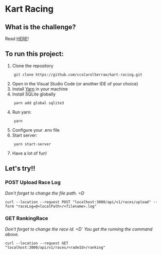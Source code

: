 # Kart Racing



## What is the challenge?
  
Read [HERE](https://github.com/Gympass/interview-test)!




## To run this project:
  
1) Clone the repository
```
    git clone https://github.com/ccsCarolSerrao/kart-racing.git
```
2) Open in the Visual Studio Code (or another IDE of your choice)
3) Install [Yarn](https://yarnpkg.com/pt-BR/) in your machine
4) Install SQLite globally
```
    yarn add global sqlite3 
```
4) Run yarn:
```
    yarn
```
5) Configure your .env file
6) Start server:
```
    yarn start-server
```
7) Have a lot of fun!





## Let's try!!
  
### POST Upload Race Log
_Don't forget to change the file path. =D_
```
curl --location --request POST "localhost:3000/api/v1/races/upload" --form "raceLog=@<localPath>/<filename>.log"
```



### GET RankingRace
_Don't forget to change the race id. =D`_
_You get the <raceId> running the command above._

```
curl --location --request GET "localhost:3000/api/v1/races/<radeId>/ranking"
```
